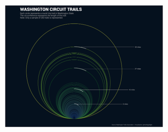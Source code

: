 ![Week 47](https://github.com/charlie-gallagher/tidy-tuesday/blob/master/wash_trails/washington.png)
